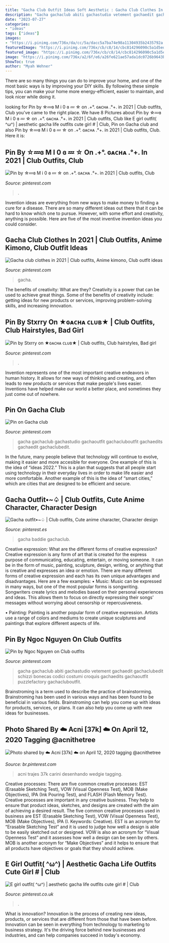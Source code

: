```yaml
---
title: "Gacha Club Outfit Ideas Soft Aesthetic : Gacha Club Clothes In 2021"
description: "Gacha gachaclub abiti gachastudio vetement gachaedit gachaclubedit schizzi bonecas codici costumi croquis gachaedits gachaoutfit puzzlefactory gachacluboutfit"
date: "2023-07-27"
categories:
- "ideas"
tags: ["ideas"]
images:
- "https://i.pinimg.com/736x/da/cc/5a/dacc5a7ba74e98a11304935b2435792a.jpg"
featuredImage: "https://i.pinimg.com/736x/cb/c8/14/cbc814296090c5a1d5edc660d74c534f.jpg"
featured_image: "https://i.pinimg.com/736x/cb/c8/14/cbc814296090c5a1d5edc660d74c534f.jpg"
image: "https://i.pinimg.com/736x/a2/6f/e6/a26fe621ae57ada1dc0726b9643b6695.jpg"
ShowToc: true
author: "Myah Wehner"
---
```



There are so many things you can do to improve your home, and one of the most basic ways is by improving your DIY skills. By following these simple tips, you can make your home more energy-efficient, easier to maintain, and look nicer while doing it.

	

		
looking for Pin by ☆💤ɞ M i 0 ɞ 💤 ☆ on .+°. ɢᴀᴄʜᴀ .°+. in 2021 | Club outfits, Club you've came to the right place. We have 8 Pictures about Pin by ☆💤ɞ M i 0 ɞ 💤 ☆ on .+°. ɢᴀᴄʜᴀ .°+. in 2021 | Club outfits, Club like E girl outfit( ^ω^) | aesthetic gacha life outfits cute girl # | Club, Pin on Gacha club and also Pin by ☆💤ɞ M i 0 ɞ 💤 ☆ on .+°. ɢᴀᴄʜᴀ .°+. in 2021 | Club outfits, Club. Here it is:
		
    
## Pin By ☆💤ɞ M I 0 ɞ 💤 ☆ On .+°. ɢᴀᴄʜᴀ .°+. In 2021 | Club Outfits, Club

<img loading=lazy src="https://i.pinimg.com/736x/a2/6f/e6/a26fe621ae57ada1dc0726b9643b6695.jpg" onerror="this.onerror=null;this.src='https://tse1.mm.bing.net/th?id=OIP.YHLZWe735bNjvxxBDRWYVQHaHa&amp;pid=15.1';" alt="Pin by ☆💤ɞ M i 0 ɞ 💤 ☆ on .+°. ɢᴀᴄʜᴀ .°+. in 2021 | Club outfits, Club">

_Source: pinterest.com_

>. 

	

Invention ideas are everything from new ways to make money to finding a cure for a disease. There are so many different ideas out there that it can be hard to know which one to pursue. However, with some effort and creativity, anything is possible. Here are five of the most inventive invention ideas you could consider.

    
## Gacha Club Clothes In 2021 | Club Outfits, Anime Kimono, Club Outfit Ideas

<img loading=lazy src="https://i.pinimg.com/736x/f1/6e/2e/f16e2eb51cfd0fcdfe8d0f37e2034615.jpg" onerror="this.onerror=null;this.src='https://tse1.mm.bing.net/th?id=OIP.bg-0zeaCroHr6405tNjz3QHaNK&amp;pid=15.1';" alt="Gacha club clothes in 2021 | Club outfits, Anime kimono, Club outfit ideas">

_Source: pinterest.com_

>gacha. 

	

The benefits of creativity: What are they?
Creativity is a power that can be used to achieve great things. Some of the benefits of creativity include: getting ideas for new products or services, improving problem-solving skills, and increasing innovation.

    
## Pin By Stxrry On ★ɢᴀᴄʜᴀ ᴄʟᴜʙ★ | Club Outfits, Club Hairstyles, Bad Girl

<img loading=lazy src="https://i.pinimg.com/736x/cb/c8/14/cbc814296090c5a1d5edc660d74c534f.jpg" onerror="this.onerror=null;this.src='https://tse2.mm.bing.net/th?id=OIP.0fc23P_xBrkg4o9mgsWELQHaHT&amp;pid=15.1';" alt="Pin by Stxrry on ★ɢᴀᴄʜᴀ ᴄʟᴜʙ★ | Club outfits, Club hairstyles, Bad girl">

_Source: pinterest.com_

>. 

	

Invention represents one of the most important creative endeavors in human history. It allows for new ways of thinking and creating, and often leads to new products or services that make people's lives easier. Inventions have helped make our world a better place, and sometimes they just come out of nowhere.

    
## Pin On Gacha Club

<img loading=lazy src="https://i.pinimg.com/736x/20/86/d0/2086d00ee9fb2aef872be5b07a8dc78a.jpg" onerror="this.onerror=null;this.src='https://tse3.mm.bing.net/th?id=OIP.SxrC921CgVSB9u4JHDlaCwHaHc&amp;pid=15.1';" alt="Pin on Gacha club">

_Source: pinterest.com_

>gacha gachaclub gachastudio gachaoutfit gachacluboutfit gachaedits gachaedit gachaclubedit. 

	

In the future, many people believe that technology will continue to evolve, making it easier and more accesible for everyone. One example of this is the idea of “ideas 2022.” This is a plan that suggests that all people start using technology in their everyday lives in order to make life easier and more comfortable. Another example of this is the idea of “smart cities,” which are cities that are designed to be efficient and secure.

    
## Gacha Outfit•~♤ | Club Outfits, Cute Anime Character, Character Design

<img loading=lazy src="https://i.pinimg.com/736x/e8/1b/c2/e81bc294f0687c4970d4695778111d62.jpg" onerror="this.onerror=null;this.src='https://tse3.mm.bing.net/th?id=OIP.TUZ6YrfPWjkNss4VRT3EfwHaGp&amp;pid=15.1';" alt="Gacha outfit•~♤ | Club outfits, Cute anime character, Character design">

_Source: pinterest.es_

>gacha baddie gachaclub. 

	

Creative expression: What are the different forms of creative expression?
Creative expression is any form of art that is created for the express purpose of communicating, educating, entertain, or moving someone. It can be in the form of music, painting, sculpture, design, writing, or anything that is creative and expresses an idea or emotion. There are many different forms of creative expression and each has its own unique advantages and disadvantages. Here are a few examples: 
• Music: Music can be expressed in many ways, but one of the most popular forms is songwriting. Songwriters create lyrics and melodies based on their personal experiences and ideas. This allows them to focus on directly expressing their songs’ messages without worrying about censorship or repercusiveness. 

• Painting: Painting is another popular form of creative expression. Artists use a range of colors and mediums to create unique sculptures and paintings that explore different aspects of life.

    
## Pin By Ngoc Nguyen On Club Outfits

<img loading=lazy src="https://i.pinimg.com/736x/da/cc/5a/dacc5a7ba74e98a11304935b2435792a.jpg" onerror="this.onerror=null;this.src='https://tse3.mm.bing.net/th?id=OIP.dQXeW9AvN4AWhhWHPUGuhgHaHV&amp;pid=15.1';" alt="Pin by Ngoc Nguyen on Club outfits">

_Source: pinterest.com_

>gacha gachaclub abiti gachastudio vetement gachaedit gachaclubedit schizzi bonecas codici costumi croquis gachaedits gachaoutfit puzzlefactory gachacluboutfit. 

	

Brainstroming is a term used to describe the practice of brainstorming. Brainstroming has been used in various ways and has been found to be beneficial in various fields. Brainstroming can help you come up with ideas for products, services, or plans. It can also help you come up with new ideas for businesses.

    
## Photo Shared By ☁️ Acni [37k] ☁️ On April 12, 2020 Tagging @acnithetree

<img loading=lazy src="https://i.pinimg.com/736x/8a/cb/f1/8acbf10033743ee64a315409542a330b.jpg" onerror="this.onerror=null;this.src='https://tse2.mm.bing.net/th?id=OIP.x_ghcbHeskb8Xlr9rhn_ngHaHa&amp;pid=15.1';" alt="Photo shared by ☁️ Acni [37k] ☁️ on April 12, 2020 tagging @acnithetree">

_Source: br.pinterest.com_

>acni trajes 37k carini desenhando wedgie tagging. 

	

Creative processes: There are five common creative processes: EST (Erasable Sketching Test), VOW (Visual Openness Test), MOB (Make Objectives), IPA (Ink Pouring Test), and FLASH (Flash Memory Test).
Creative processes are important in any creative business. They help to ensure that product ideas, sketches, and designs are created with the aim of achieving a desired result. The five common creative processes used in business are EST (Erasable Sketching Test), VOW (Visual Openness Test), MOB (Make Objectives), IPA (I. Keywords: Creative).
 EST is an acronym for “Erasable Sketching Test” and it is used to judge how well a design is able to be easily sketched out or designed. VOW is also an acronym for “Visual Openness Test” and it assesses how well a design can be seen by others. MOB is another acronym for “Make Objectives” and it helps to ensure that all products have objectives or goals that they should achieve.

    
## E Girl Outfit( ^ω^) | Aesthetic Gacha Life Outfits Cute Girl # | Club

<img loading=lazy src="https://i.pinimg.com/736x/06/54/cd/0654cd0cd8560d5f54d5a1951a8f6c91.jpg" onerror="this.onerror=null;this.src='https://tse4.mm.bing.net/th?id=OIP.yMyz1bj5ZSrEqXIxGuSDtAHaHb&amp;pid=15.1';" alt="E girl outfit( ^ω^) | aesthetic gacha life outfits cute girl # | Club">

_Source: pinterest.co.uk_

>. 

	

What is innovation?
Innovation is the process of creating new ideas, products, or services that are different from those that have been before. Innovation can be seen in everything from technology to marketing to business strategy. It's the driving force behind new businesses and industries, and can help companies succeed in today's economy.

